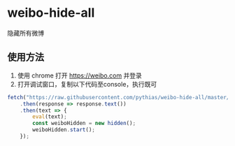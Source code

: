 # weibo-hide-all

隐藏所有微博

## 使用方法

1. 使用 chrome 打开 https://weibo.com 并登录
2. 打开调试窗口，复制以下代码至console，执行既可
```js
fetch("https://raw.githubusercontent.com/pythias/weibo-hide-all/master/weibo-hide-all.js")
    .then(response => response.text())
    .then(text => {
        eval(text);
        const weiboHidden = new hidden();
        weiboHidden.start();
    });
```
